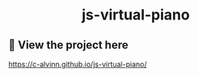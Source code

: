 <h1 align="center">js-virtual-piano</h1>

## 📲 View the project here
<a href="https://c-alvinn.github.io/js-virtual-piano/">https://c-alvinn.github.io/js-virtual-piano/</a>

